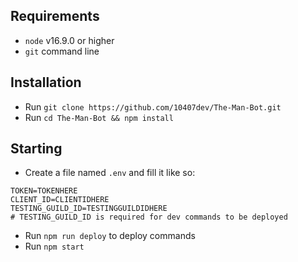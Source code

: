 ## Requirements
- `node` v16.9.0 or higher
- `git` command line

## Installation
- Run `git clone https://github.com/10407dev/The-Man-Bot.git`
- Run `cd The-Man-Bot && npm install`

## Starting
- Create a file named `.env` and fill it like so:
```
TOKEN=TOKENHERE
CLIENT_ID=CLIENTIDHERE
TESTING_GUILD_ID=TESTINGGUILDIDHERE
# TESTING_GUILD_ID is required for dev commands to be deployed
```
- Run `npm run deploy` to deploy commands
- Run `npm start`
